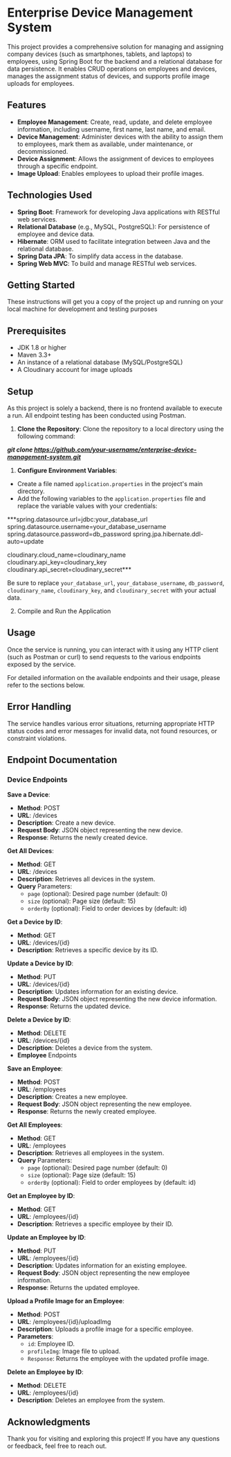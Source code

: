 # Enterprise Device Management System

This project provides a comprehensive solution for managing and assigning company devices (such as smartphones, tablets, and laptops) to employees, using Spring Boot for the backend and a relational database for data persistence. It enables CRUD operations on employees and devices, manages the assignment status of devices, and supports profile image uploads for employees.

## Features

- **Employee Management**: Create, read, update, and delete employee information, including username, first name, last name, and email.
- **Device Management**: Administer devices with the ability to assign them to employees, mark them as available, under maintenance, or decommissioned.
- **Device Assignment**: Allows the assignment of devices to employees through a specific endpoint.
- **Image Upload**: Enables employees to upload their profile images.


## Technologies Used

- **Spring Boot**: Framework for developing Java applications with RESTful web services.
- **Relational Database** (e.g., MySQL, PostgreSQL): For persistence of employee and device data.
- **Hibernate**: ORM used to facilitate integration between Java and the relational database.
- **Spring Data JPA**: To simplify data access in the database.
- **Spring Web MVC**: To build and manage RESTful web services.


## Getting Started

These instructions will get you a copy of the project up and running on your local machine for development and testing purposes


## Prerequisites

- JDK 1.8 or higher
- Maven 3.3+
- An instance of a relational database (MySQL/PostgreSQL)
- A Cloudinary account for image uploads


## Setup

As this project is solely a backend, there is no frontend available to execute a run. All endpoint testing has been conducted using Postman.

1. **Clone the Repository**: Clone the repository to a local directory using the following command:

***git clone https://github.com/your-username/enterprise-device-management-system.git***

1. **Configure Environment Variables**:

  - Create a file named `application.properties` in the project's main directory.
  - Add the following variables to the `application.properties` file and replace the variable values with your credentials:

  ***spring.datasource.url=jdbc:your_database_url
  spring.datasource.username=your_database_username
  spring.datasource.password=db_password
  spring.jpa.hibernate.ddl-auto=update

  cloudinary.cloud_name=cloudinary_name
  cloudinary.api_key=cloudinary_key
  cloudinary.api_secret=cloudinary_secret***

  Be sure to replace `your_database_url`, `your_database_username`, `db_password`, `cloudinary_name`, `cloudinary_key`, and `cloudinary_secret` with your actual data.

2. Compile and Run the Application


## Usage

Once the service is running, you can interact with it using any HTTP client (such as Postman or curl) to send requests to the various endpoints exposed by the service.

For detailed information on the available endpoints and their usage, please refer to the sections below.

## Error Handling
The service handles various error situations, returning appropriate HTTP status codes and error messages for invalid data, not found resources, or constraint violations.

## Endpoint Documentation
### Device Endpoints

**Save a Device**:

  - **Method**: POST
  - **URL**: /devices
  - **Description**: Create a new device.
  - **Request Body**: JSON object representing the new device.
  - **Response**: Returns the newly created device.

**Get All Devices**:

  - **Method**: GET
  - **URL**: /devices
  - **Description**: Retrieves all devices in the system.
  - **Query** Parameters:
    - `page` (optional): Desired page number (default: 0)
    - `size` (optional): Page size (default: 15)
    - `orderBy` (optional): Field to order devices by (default: id)

**Get a Device by ID**:

- **Method**: GET
- **URL**: /devices/{id}
- **Description**: Retrieves a specific device by its ID.

**Update a Device by ID**:

- **Method**: PUT
- **URL**: /devices/{id}
- **Description**: Updates information for an existing device.
- **Request Body**: JSON object representing the new device information.
- **Response**: Returns the updated device.

**Delete a Device by ID**:

- **Method**: DELETE
- **URL**: /devices/{id}
- **Description**: Deletes a device from the system.
- **Employee** Endpoints

**Save an Employee**:

- **Method**: POST
- **URL**: /employees
- **Description**: Creates a new employee.
- **Request Body**: JSON object representing the new employee.
- **Response**: Returns the newly created employee.

**Get All Employees**:

- **Method**: GET
- **URL**: /employees
- **Description**: Retrieves all employees in the system.
- **Query** Parameters:
  - `page` (optional): Desired page number (default: 0)
  - `size` (optional): Page size (default: 15)
  - `orderBy` (optional): Field to order employees by (default: id)

**Get an Employee by ID**:

- **Method**: GET
- **URL**: /employees/{id}
- **Description**: Retrieves a specific employee by their ID.

**Update an Employee by ID**:

- **Method**: PUT
- **URL**: /employees/{id}
- **Description**: Updates information for an existing employee.
- **Request Body**: JSON object representing the new employee information.
- **Response**: Returns the updated employee.

**Upload a Profile Image for an Employee**:

- **Method**: POST
- **URL**: /employees/{id}/uploadImg
- **Description**: Uploads a profile image for a specific employee.
- **Parameters**:
  - `id`: Employee ID.
  - `profileImg`: Image file to upload.
  - `Response`: Returns the employee with the updated profile image.

**Delete an Employee by ID**:

- **Method**: DELETE
- **URL**: /employees/{id}
- **Description**: Deletes an employee from the system.

## Acknowledgments
Thank you for visiting and exploring this project! If you have any questions or feedback, feel free to reach out.

